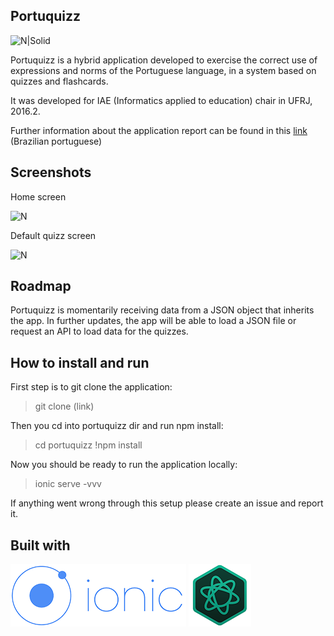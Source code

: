 Portuquizz
-------------
![N|Solid](http://i.imgur.com/66ONyTS.png)

Portuquizz is a hybrid application developed to exercise the correct use of expressions and norms of the Portuguese language, in a system based on quizzes and flashcards.

It was developed for IAE (Informatics applied to education) chair in UFRJ, 2016.2. 

Further information about the application report can be found in this [link](https://docs.google.com/document/d/1ZUHoq1Itzenaf8sR-QXBpelFzBAouoJk-yiLzuMRkHw/edit?usp=sharing) (Brazilian portuguese)



Screenshots
-------------

Home screen

![N](http://i.imgur.com/MYC2dSv.png)


Default quizz screen

![N](http://i.imgur.com/fs6ezON.png)


Roadmap
-------------

Portuquizz is momentarily receiving data from a JSON object that inherits the app. In further updates, the app will be able to load a JSON file or request an API to load data for the quizzes.


How to install and run
-------------

First step is to git clone the application:
> git clone (link)

Then you cd into portuquizz dir and run npm install:
> cd portuquizz
> !npm install


Now you should be ready to run the application locally:
> ionic serve -vvv

If anything went wrong through this setup please create an issue and report it.

Built with
-------------

![N|Solid](www/img/ionic.png)
![N|Solid](www/img/atom.png)
